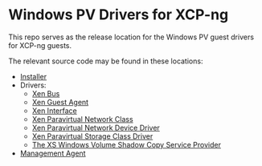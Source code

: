 # Windows PV Drivers for XCP-ng

This repo serves as the release location for the Windows PV guest drivers for
XCP-ng guests.

The relevant source code may be found in these locations:

* [Installer](https://github.com/xcp-ng/win-installer)
* Drivers:
    * [Xen Bus](https://github.com/xcp-ng/win-xenbus)
    * [Xen Guest Agent](https://github.com/xcp-ng/win-xenguestagent)
    * [Xen Interface](https://github.com/xcp-ng/win-xeniface)
    * [Xen Paravirtual Network Class](https://github.com/xcp-ng/win-xenvif)
    * [Xen Paravirtual Network Device Driver](https://github.com/xcp-ng/win-xennet)
    * [Xen Paravirtual Storage Class Driver](https://github.com/xcp-ng/win-xenvbd)
    * [The XS Windows Volume Shadow Copy Service Provider](https://github.com/xcp-ng/win-xenvss)
* [Management Agent](https://github.com/xcp-ng/win-xenguestagent)
